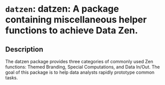 # `datzen`: datzen: A package containing miscellaneous helper functions to achieve Data Zen.

## Description


 The datzen package provides three categories of commonly used Zen functions:
 Themed Branding, Special Computations, and Data In/Out.
 The goal of this package is to help data analysts rapidly prototype common tasks.



